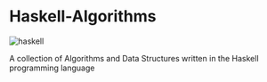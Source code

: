 # Haskell-Algorithms

![haskell](https://github.com/user-attachments/assets/514ed34f-c5da-436f-ba92-807502dbb328)

A collection of Algorithms and Data Structures written in the Haskell programming language
